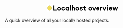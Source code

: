 <p align="center">
  <img src=https://raw.githubusercontent.com/NielsPrins/localhost-overview/master/assets/logo.png" alt="Localhost overview" width="232" height="26">

  A quick overview of all your locally hosted projects.
</p>